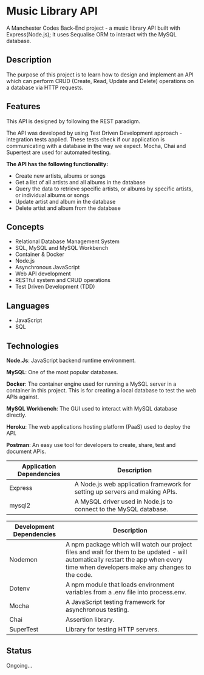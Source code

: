 # Music Library API

A Manchester Codes Back-End project - a music library API built with Express(Node.js); it uses Sequalise ORM to interact with the MySQL database.

## Description

The purpose of this project is to learn how to design and implement an API which can perform CRUD (Create, Read, Update and Delete) operations on a database via HTTP requests.

## Features

This API is designed by following the REST paradigm.

The API was developed by using Test Driven Development approach - integration tests applied. These tests check if our application is communicating with a database in the way we expect. Mocha, Chai and Supertest are used for automated testing. 

**The API has the following functionality:**

- Create new artists, albums or songs
- Get a list of all artists and all albums in the database
- Query the data to retrieve specific artists, or albums by specific artists, or individual albums or songs
- Update artist and album in the database
- Delete artist and album from the database

## Concepts

- Relational Database Management System
- SQL, MySQL and MySQL Workbench
- Container & Docker
- Node.js
- Asynchronous JavaScript 
- Web API development
- RESTful system and CRUD operations
- Test Driven Development (TDD)

## Languages

- JavaScript
- SQL

## Technologies 


**Node.Js**: JavaScript backend runtime environment.

**MySQL**: One of the most popular databases. 

**Docker**: The container engine used for running a MySQL server in a container in this project. This is for creating a local database to test the web APIs against.

**MySQL Workbench**: The GUI used to interact with MySQL database directly. 

**Heroku**: The web applications hosting platform (PaaS) used to deploy the API. 

**Postman**: An easy use tool for developers to create, share, test and document APIs.



| Application Dependencies | Description |
| ------------------------ | ----------- |
| Express                  | A Node.js web application framework for setting up servers and making APIs.
| mysql2                   | A MySQL driver used in Node.js to connect to the MySQL database.|

| Development Dependencies | Description |
| ------------------------ | ----------- |
| Nodemon                  | A npm package which will watch our project files and wait for them to be updated - will automatically restart the app when every time when developers make any changes to the code.|
| Dotenv                   | A npm module that loads environment variables from a .env file into process.env. |
| Mocha                    | A JavaScript testing framework for asynchronous testing. |
| Chai                     | Assertion library.| 
| SuperTest                | Library for testing HTTP servers.|


## Status

Ongoing...